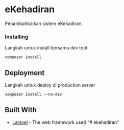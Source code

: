 # eKehadiran

Penambahbaikan sistem eKehadiran.

### Installing

Langkah untuk install bersama dev tool

```
composer install
```

## Deployment

Langkah untuk deploy di production server

```
composer install --no-dev
```

## Built With

- [Laravel](http://www.laravel.com) - The web framework used
  "# ekehadiran"
